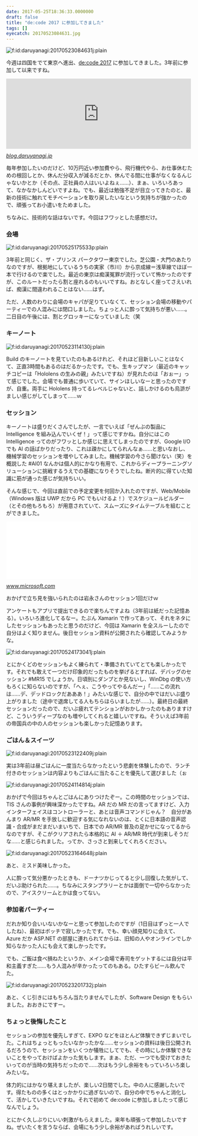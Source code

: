 ```yaml
---
date: 2017-05-25T18:36:33.0000000
draft: false
title: "de:code 2017 に参加してきました"
tags: []
eyecatch: 20170523084631.jpg
---
```

<p><span itemscope itemtype="http://schema.org/Photograph"><img src="20170523084631.jpg" alt="f:id:daruyanagi:20170523084631j:plain" title="f:id:daruyanagi:20170523084631j:plain" class="hatena-fotolife" itemprop="image"></span></p><p>今週は四国をでて東京へ進出、<a href="https://www.microsoft.com/ja-jp/events/decode/2017/">de:code 2017</a> に参加してきました。3年前に参加して以来ですね。</p><p><iframe src="http://blog.daruyanagi.jp/embed/2014/06/05/010551" title="de:code 参加してきたった - だるろぐ" class="embed-card embed-blogcard" scrolling="no" frameborder="0" style="display: block; width: 100%; height: 190px; max-width: 500px; margin: 10px 0px;"></iframe><cite class="hatena-citation"><a href="http://blog.daruyanagi.jp/entry/2014/06/05/010551">blog.daruyanagi.jp</a></cite></p><p>毎年参加したいのだけど、10万円近い参加費やら、飛行機代やら、お仕事休むための根回しとか、休んだ分収入が減るだとか、休んでる間に仕事がなくなるんじゃないかとか（その点、正社員の人はいいよねぇ……）、まぁ、いろいろあって、なかなかしんどいですよね。でも、最近は勉強不足が目立ってきたのと、最新の技術に触れてモチベーションを取り戻したいなという気持ちが強かったので、頑張ってお小遣いをためました。</p><p>ちなみに、技術的な話はないです。今回はフワッとした感想だけ。</p>

<div class="section">
<h3>会場</h3>
<p><span itemscope itemtype="http://schema.org/Photograph"><img src="20170525175533.png" alt="f:id:daruyanagi:20170525175533p:plain" title="f:id:daruyanagi:20170525175533p:plain" class="hatena-fotolife" itemprop="image"></span></p><p>3年前と同じく、ザ・プリンス パークタワー東京でした。芝公園・大門のあたりなのですが、根拠地にしているうちの実家（市川）から京成線＝浅草線でほぼ一本で行けるので楽でした。最近の東京は痴漢冤罪が流行っていて怖かったのですが、このルートだったら割と座れるのもいいですね。おとなしく座ってさえいれば、痴漢に間違われることはない……はず。</p><p>ただ、人数のわりに会場のキャパが足りていなくて、セッション会場の移動やパーティーでの人混みには閉口しました。ちょっと人に酔って気持ちが悪い……。二日目の午後には、割とグロッキーになっていました（笑</p>

</div>
<div class="section">
<h3>キーノート</h3>
<p><span itemscope itemtype="http://schema.org/Photograph"><img src="20170523114130.jpg" alt="f:id:daruyanagi:20170523114130j:plain" title="f:id:daruyanagi:20170523114130j:plain" class="hatena-fotolife" itemprop="image"></span></p><p>Build のキーノートを見ていたのもあるけれど、それほど目新しいことはなくて、正直3時間もあるのはだるかったです。でも、生キップマン（最近のキャッチコピーは「Hololens の生みの親」みたいですね）が見れたのは「おぉー」って感じでした。会場でも普通に歩いていて、サインほしいなーと思ったのですが、自重。両手に Hololens 持ってるレベルじゃないと、話しかけるのも烏滸がましい感じがしてしまって……ｗ</p>

</div>
<div class="section">
<h3>セッション</h3>
<p>キーノートは盛りだくさんでしたが、一言でいえば「ぜんぶの製品に Intelligence を組み込んでいくぜ！」って感じですかね。自分にはこの Intelligence ってのがフワッとしか感じに思えてしまったのですが、Google I/O でも AI の話ばかりだったり、これは疎かにしてられんなぁ……と思いなおし、機械学習のセッションを増やしてみました。機械学習の今さら聞けない（笑）を概説した #AI01 なんかは個人的にかなり有用で、これからディープラーニングソリューションに挑戦するうえでの基礎になりそうでしたね。断片的に得ていた知識に筋が通った感じが気持ちいい。</p><p>そんな感じで、今回は直前での予定変更を何回か入れたのですが、Web/Mobile（Windows 版は UWP だから PC でもいけるよ！）でスケジュールビルダー（とその他もろもろ）が用意されていて、スムーズにタイムテーブルを組むことができました。</p><p><iframe src="//hatenablog-parts.com/embed?url=https%3A%2F%2Fwww.microsoft.com%2Fja-jp%2Fstore%2Fp%2Fde-code-2017%2F9mz0x3t11jfr" title="de:code 2017 を購入 - Microsoft Store 日本" class="embed-card embed-webcard" scrolling="no" frameborder="0" style="display: block; width: 100%; height: 155px; max-width: 500px; margin: 10px 0px;"></iframe><cite class="hatena-citation"><a href="https://www.microsoft.com/ja-jp/store/p/de-code-2017/9mz0x3t11jfr">www.microsoft.com</a></cite></p><p>おかげで立ち見を強いられたのは岩永さんのセッション1回だけｗ</p><p>アンケートもアプリで提出できるので楽ちんですよね（3年前は紙だった記憶ある）。いろいろ進化してるなー。たぶん Xamarin で作ってあって、それをネタにしたセッションもあったと思うのだけど、今回は Xamarin を全スルーしたので自分はよく知りません。後日セッション資料が公開されたら確認してみようかな。</p><p><span itemscope itemtype="http://schema.org/Photograph"><img src="20170524173041.jpg" alt="f:id:daruyanagi:20170524173041j:plain" title="f:id:daruyanagi:20170524173041j:plain" class="hatena-fotolife" itemprop="image"></span></p><p>とにかくどのセッションもよく練られて・準備されていてとても楽しかったです。それでも敢えて一つだけ印象的だったものを挙げるとすれば、デバッグのセッション #MR15 でしょうか。日頃別にダンプとか見ないし、WinDbg の使い方もろくに知らないのですが、「へぇ、こうやってやるんだー」「……この流れは……デ、デッドロックだあああ！」みたいな感じで、自分の中ではだいぶ盛り上がりました（途中で退席してる人もちらほらいましたが……）。最終日の最終セッションだったので、だいぶ疲れてテンションがおかしかったのもありますけど、こういうディープなのも増やしてくれると嬉しいですね。そういえば3年前の帝国兵の中の人のセッションも楽しかった記憶あります。</p>

</div>
<div class="section">
<h3>ごはん＆スイーツ</h3>
<p><span itemscope itemtype="http://schema.org/Photograph"><img src="20170523122409.jpg" alt="f:id:daruyanagi:20170523122409j:plain" title="f:id:daruyanagi:20170523122409j:plain" class="hatena-fotolife" itemprop="image"></span></p><p>実は3年前は昼ごはんに一度当たらなかったという悲劇を体験したので、ランチ付きのセッションは内容よりもごはんに当たることを優先して選びました（ぉ</p><p><span itemscope itemtype="http://schema.org/Photograph"><img src="20170524114814.jpg" alt="f:id:daruyanagi:20170524114814j:plain" title="f:id:daruyanagi:20170524114814j:plain" class="hatena-fotolife" itemprop="image"></span></p><p>おかげで今回はちゃんとごはんにありつけたぞー。この時間のセッションでは、TIS さんの事例が興味深かったですね。AR だの MR だの言ってますけど、入力インターフェイスはコントローラーと、あとは音声コマンドじゃん？　自分があんまり AR/MR を手放しに歓迎する気になれないのは、とくに日本語の音声認識・合成がまだまだいまいちで、日本での AR/MR 普及の足かせになってるからなのですが、そこがクリアされたら本格的に AI ＋ AR/MR 時代が到来しそうだな……と感じられました。ってか、さっさと到来してくれろください。</p><p><span itemscope itemtype="http://schema.org/Photograph"><img src="20170523164648.jpg" alt="f:id:daruyanagi:20170523164648j:plain" title="f:id:daruyanagi:20170523164648j:plain" class="hatena-fotolife" itemprop="image"></span></p><p>あと、ミスド美味しかった。</p><p>人に酔って気分悪かったときも、ドーナツかじってると少し回復した気がして、だいぶ助けられた……。ちなみにスタンプラリーとかは面倒で一切やらなかったので、アイスクリームとかは食ってない。</p>

</div>
<div class="section">
<h3>参加者パーティー</h3>
<p>だれか知り合いいないかなーと思って参加したのですが（1日目はずっと一人でしたね）、最初はボッチで寂しかったです。でも、幸い顔見知りに会えて、Azure だか ASP.NET の部屋に連れられてからは、旧知の人やオンラインでしか知らなかった人にも会えて楽しかったです。</p><p>でも、ご飯は食べ損ねたというか、メイン会場で寿司をゲットするには自分は平和主義すぎた……もう人混みが辛かったってのもある。ひたすらビール飲んでた。</p><p><span itemscope itemtype="http://schema.org/Photograph"><img src="20170523201732.jpg" alt="f:id:daruyanagi:20170523201732j:plain" title="f:id:daruyanagi:20170523201732j:plain" class="hatena-fotolife" itemprop="image"></span></p><p>あと、くじ引きにはもちろん当たりませんでしたが、Software Design をもらいました。おおきにですー。</p>

</div>
<div class="section">
<h3>ちょっと後悔したこと</h3>
<p>セッションの参加を優先しすぎて、EXPO などをほとんど体験できずじまいでした。これはちょっともったいなかったかな……セッションの資料は後日公開されるだろうので、セッションをいくつか犠牲にしてでも、その時にしか体験できないことをやっておけばよかった気もします。まぁ、ただ、一つでも受けておきたいってのが当時の気持ちだったので……次はもう少し余裕をもっていろいろ楽しみたいな。</p><p>体力的にはかなり堪えましたが、楽しい2日間でした。中の人に感謝したいです。得たものの多くはとっかかりに過ぎないので、自分の中でちゃんと消化して、活かしていきたいですね。それで初めて de:code に参加しましたって感じなんでしょう。</p><p>とにかく久しぶりにいい刺激がもらえました。来年も頑張って参加したいですね。ぜいたくを言うならば、会場にもう少し余裕があればうれしいです。</p>

</div>